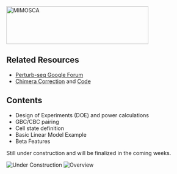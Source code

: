 <img src="https://github.com/asncd/MIMOSCA/blob/master/common_files/mimosca_logo.png" title="MIMOSCA" alt="MIMOSCA" height=99 width=372>

## Related Resources

* <a href="https://groups.google.com/forum/#!forum/perturb-seq">Perturb-seq Google Forum</a>
* <a href="http://biorxiv.org/content/early/2016/12/12/093237">Chimera Correction</a>  and <a href="https://github.com/asncd/schimera">Code</a>

## Contents

* Design of Experiments (DOE) and power calculations
* GBC/CBC pairing
* Cell state definition
* Basic Linear Model Example
* Beta Features

Still under construction and will be finalized in the coming weeks.

<img src="http://www.clipartbest.com/cliparts/ncE/KRE/ncEKRE7Ai.gif" title="Under Construction" alt="Under Construction">

<img src="https://github.com/asncd/MIMOSCA/blob/master/common_files/comp_flow.png" title="Overview" alt="Overview">
